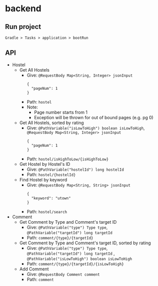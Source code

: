 # backend

## Run project

```
Gradle > Tasks > application > bootRun
```

## API

* Hostel
    * Get All Hostels
        * Give: `@RequestBody Map<String, Integer> jsonInput`
          ```
          {
            "pageNum": 1
          }
          ```
        * Path: `hostel`
        * Note:
            * Page number starts from 1
            * Exception will be thrown for out of bound pages (e.g. pg 0)
    * Get All Hostels, sorted by rating
        * Give: `@PathVariable("isLowToHigh") boolean isLowToHigh`, `@RequestBody Map<String, Integer> jsonInput`
          ```
          {
            "pageNum": 1
          }
          ```
        * Path: `hostel/isHighToLow/{isHighToLow}`
    * Get Hostel by Hostel's ID
        * Give: `@PathVariable("hostelId") long hostelId`
        * Path: `hostel/{hostelId}`
    * Find Hostel by keyword
        * Give: `@RequestBody Map<String, String> jsonInput`
          ```
          {
            "keyword": "utown"
          }
          ```
        * Path: `hostel/search`
* Comment
    * Get Comment by Type and Comment's target ID
        * Give: `@PathVariable("type") Type type`, `@PathVariable("targetId") long targetId`
        * Path: `comment/{type}/{targetId}`
    * Get Comment by Type and Comment's target ID, sorted by rating
        * Give: `@PathVariable("type") Type type`, `@PathVariable("targetId") long targetId`
          , `@PathVariable("isLowToHigh") boolean isLowToHigh`
        * Path: `comment/{type}/{targetId}/{isLowToHigh}`
    * Add Comment
        * Give: `@RequestBody Comment comment`
        * Path: `comment`

